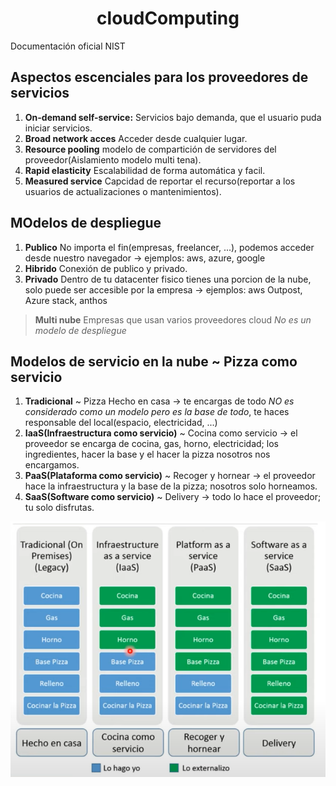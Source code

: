 <h1 align="center"> cloudComputing </h1>

Documentación oficial NIST

## Aspectos escenciales para los proveedores de servicios

1. **On-demand self-service:** Servicios bajo demanda, que el usuario puda iniciar servicios.
2. **Broad network acces** Acceder desde cualquier lugar.
3. **Resource pooling** modelo de compartición de servidores del proveedor(Aislamiento modelo multi tena).
4. **Rapid elasticity** Escalabilidad de forma automática y facil.
5. **Measured service** Capcidad de reportar el recurso(reportar a los usuarios de actualizaciones o mantenimientos).


## MOdelos de despliegue

1. **Publico** No importa el fin(empresas, freelancer, ...), podemos acceder desde nuestro navegador -> ejemplos: aws, azure, google
2. **Hibrido** Conexión de publico y privado.
3. **Privado** Dentro de tu datacenter fisico tienes una porcion de la nube, solo puede ser accesible por la empresa -> ejemplos: aws Outpost, Azure stack, anthos

> **Multi nube** Empresas que usan varios proveedores cloud *No es un modelo de despliegue*


## Modelos de servicio en la nube ~ Pizza como servicio

1. **Tradicional** ~ Pizza Hecho en casa -> te encargas de todo *NO es considerado como un modelo pero es la base de todo*, te haces responsable del local(espacio, electricidad, ...)
2. **IaaS(Infraestructura como servicio)** ~ Cocina como servicio -> el proveedor se encarga de cocina, gas, horno, electricidad; los ingredientes, hacer la base y el hacer la pizza nosotros nos encargamos.
3. **PaaS(Plataforma como servicio)** ~ Recoger y hornear -> el proveedor hace la infraestructura y la base de la pizza; nosotros solo horneamos.
4. **SaaS(Software como servicio)** ~ Delivery -> todo lo hace el proveedor; tu solo disfrutas.

![PizaaaS](https://github.com/jhonPariona/Aws/blob/main/assets/Screenshot_20210703_115244.png?raw=true)
